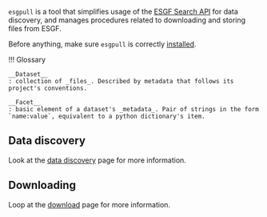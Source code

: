 `esgpull` is a tool that simplifies usage of the [ESGF Search API] for data discovery, and manages procedures related to downloading and storing files from ESGF.

Before anything, make sure `esgpull` is correctly [installed](installation).

!!! Glossary

    __Dataset__
    : collection of _files_. Described by metadata that follows its project's conventions.

    __Facet__
    : basic element of a dataset's _metadata_. Pair of strings in the form `name:value`, equivalent to a python dictionary's item.


## Data discovery

Look at the [data discovery](search) page for more information.


## Downloading

Loop at the [download](download) page for more information.


[ESGF Search API]: https://esgf.github.io/esg-search/ESGF_Search_RESTful_API.html
